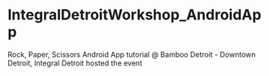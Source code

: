 # IntegralDetroitWorkshop_AndroidApp
Rock, Paper, Scissors Android App tutorial @ Bamboo Detroit - Downtown Detroit, Integral Detroit hosted the event
